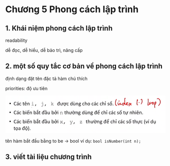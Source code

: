 # Chương 5 Phong cách lập trình

## 1. Khái niệm phong cách lập trình

readability

dễ đọc, dễ hiểu, dễ bảo trì, nâng cấp

## 2. một số quy tắc cơ bản về phong cách lập trình

định dạng
đặt tên
đặc tả hàm
chú thích

priorities: độ ưu tiên

![alt text](loopidx.png)

tên hàm bắt đầu bằng to be -> bool
ví dụ: `bool isNumber(int n);`

## 3. viết tài liệu chương trình
